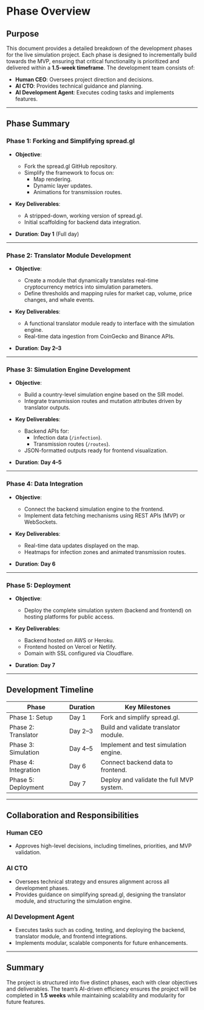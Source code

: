 # Phase Overview

## Purpose
This document provides a detailed breakdown of the development phases for the live simulation project. Each phase is designed to incrementally build towards the MVP, ensuring that critical functionality is prioritized and delivered within a **1.5-week timeframe**. The development team consists of:
- **Human CEO**: Oversees project direction and decisions.
- **AI CTO**: Provides technical guidance and planning.
- **AI Development Agent**: Executes coding tasks and implements features.

---

## Phase Summary

### **Phase 1: Forking and Simplifying spread.gl**
- **Objective**:
  - Fork the spread.gl GitHub repository.
  - Simplify the framework to focus on:
    - Map rendering.
    - Dynamic layer updates.
    - Animations for transmission routes.

- **Key Deliverables**:
  - A stripped-down, working version of spread.gl.
  - Initial scaffolding for backend data integration.

- **Duration**: **Day 1** (Full day)

---

### **Phase 2: Translator Module Development**
- **Objective**:
  - Create a module that dynamically translates real-time cryptocurrency metrics into simulation parameters.
  - Define thresholds and mapping rules for market cap, volume, price changes, and whale events.

- **Key Deliverables**:
  - A functional translator module ready to interface with the simulation engine.
  - Real-time data ingestion from CoinGecko and Binance APIs.

- **Duration**: **Day 2–3**

---

### **Phase 3: Simulation Engine Development**
- **Objective**:
  - Build a country-level simulation engine based on the SIR model.
  - Integrate transmission routes and mutation attributes driven by translator outputs.

- **Key Deliverables**:
  - Backend APIs for:
    - Infection data (`/infection`).
    - Transmission routes (`/routes`).
  - JSON-formatted outputs ready for frontend visualization.

- **Duration**: **Day 4–5**

---

### **Phase 4: Data Integration**
- **Objective**:
  - Connect the backend simulation engine to the frontend.
  - Implement data fetching mechanisms using REST APIs (MVP) or WebSockets.

- **Key Deliverables**:
  - Real-time data updates displayed on the map.
  - Heatmaps for infection zones and animated transmission routes.

- **Duration**: **Day 6**

---

### **Phase 5: Deployment**
- **Objective**:
  - Deploy the complete simulation system (backend and frontend) on hosting platforms for public access.

- **Key Deliverables**:
  - Backend hosted on AWS or Heroku.
  - Frontend hosted on Vercel or Netlify.
  - Domain with SSL configured via Cloudflare.

- **Duration**: **Day 7**

---

## Development Timeline

| **Phase**           | **Duration**       | **Key Milestones**                           |
|----------------------|--------------------|----------------------------------------------|
| Phase 1: Setup       | Day 1             | Fork and simplify spread.gl.                 |
| Phase 2: Translator  | Day 2–3           | Build and validate translator module.         |
| Phase 3: Simulation  | Day 4–5           | Implement and test simulation engine.         |
| Phase 4: Integration | Day 6             | Connect backend data to frontend.             |
| Phase 5: Deployment  | Day 7             | Deploy and validate the full MVP system.      |

---

## Collaboration and Responsibilities

### **Human CEO**
- Approves high-level decisions, including timelines, priorities, and MVP validation.

### **AI CTO**
- Oversees technical strategy and ensures alignment across all development phases.
- Provides guidance on simplifying spread.gl, designing the translator module, and structuring the simulation engine.

### **AI Development Agent**
- Executes tasks such as coding, testing, and deploying the backend, translator module, and frontend integrations.
- Implements modular, scalable components for future enhancements.

---

## Summary
The project is structured into five distinct phases, each with clear objectives and deliverables. The team’s AI-driven efficiency ensures the project will be completed in **1.5 weeks** while maintaining scalability and modularity for future features.

